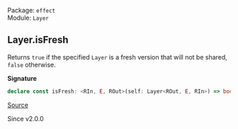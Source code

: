 Package: `effect`<br />
Module: `Layer`<br />

## Layer.isFresh

Returns `true` if the specified `Layer` is a fresh version that will not be
shared, `false` otherwise.

**Signature**

```ts
declare const isFresh: <RIn, E, ROut>(self: Layer<ROut, E, RIn>) => boolean
```

[Source](https://github.com/Effect-TS/effect/tree/main/packages/effect/src/Layer.ts#L167)

Since v2.0.0